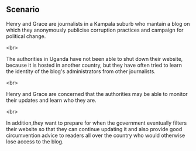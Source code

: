 
## Scenario

Henry and Grace are journalists in a Kampala suburb who mantain a blog on which they anonymously publicise corruption practices and campaign for political change. 

&lt;br&gt;

The authorities in Uganda have not been able to shut down their website, because it is hosted in another country, but they have often tried to learn the identity of the blog&#39;s administrators from other journalists.

&lt;br&gt;

Henry and Grace are concerned that the authorities may be able to monitor their updates and learn who they are.

&lt;br&gt;

In addition,they want to prepare for when the government eventually filters their website so that they can continue updating it and also provide good circumvention advice to readers all over the country who would otherwise lose access to the blog.
